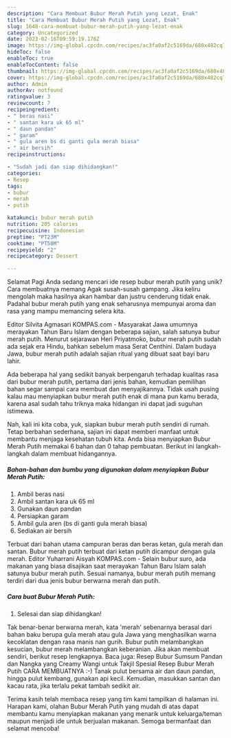 ```yaml
---
description: "Cara Membuat Bubur Merah Putih yang Lezat, Enak"
title: "Cara Membuat Bubur Merah Putih yang Lezat, Enak"
slug: 1648-cara-membuat-bubur-merah-putih-yang-lezat-enak
category: Uncategorized
date: 2023-02-16T09:59:19.176Z
image: https://img-global.cpcdn.com/recipes/ac3fa0af2c5169da/680x482cq70/bubur-merah-putih-foto-resep-utama.jpg
hideToc: false
enableToc: true
enableTocContent: false
thumbnail: https://img-global.cpcdn.com/recipes/ac3fa0af2c5169da/680x482cq70/bubur-merah-putih-foto-resep-utama.jpg
cover: https://img-global.cpcdn.com/recipes/ac3fa0af2c5169da/680x482cq70/bubur-merah-putih-foto-resep-utama.jpg
author: Admin
authorAv: notfound
ratingvalue: 3
reviewcount: 7
recipeingredient:
- " beras nasi"
- " santan kara uk 65 ml"
- " daun pandan"
- " garam"
- " gula aren bs di ganti gula merah biasa"
- " air bersih"
recipeinstructions:

- "Sudah jadi dan siap dihidangkan!"
categories:
- Resep
tags:
- bubur
- merah
- putih

katakunci: bubur merah putih 
nutrition: 205 calories
recipecuisine: Indonesian
preptime: "PT23M"
cooktime: "PT58M"
recipeyield: "2"
recipecategory: Dessert

---
```



Selamat Pagi Anda sedang mencari ide resep bubur merah putih yang unik? Cara membuatnya memang Agak susah-susah gampang. Jika keliru mengolah maka hasilnya akan hambar dan justru cenderung tidak enak. Padahal bubur merah putih yang enak seharusnya mempunyai aroma dan rasa yang mampu memancing selera kita.


Editor Silvita Agmasari KOMPAS.com - Masyarakat Jawa umumnya merayakan Tahun Baru Islam dengan beberapa sajian, salah satunya bubur merah putih. Menurut sejarawan Heri Priyatmoko, bubur merah putih sudah ada sejak era Hindu, bahkan sebelum masa Serat Centhini. Dalam budaya Jawa, bubur merah putih adalah sajian ritual yang dibuat saat bayi baru lahir.

Ada beberapa hal yang sedikit banyak berpengaruh terhadap kualitas rasa dari bubur merah putih, pertama dari jenis bahan, kemudian pemilihan bahan segar sampai cara membuat dan menyajikannya. Tidak usah pusing kalau mau menyiapkan bubur merah putih enak di mana pun kamu berada, karena asal sudah tahu triknya maka hidangan ini dapat jadi suguhan istimewa.


Nah, kali ini kita coba, yuk, siapkan bubur merah putih sendiri di rumah. Tetap berbahan sederhana, sajian ini dapat memberi manfaat untuk membantu menjaga kesehatan tubuh kita. Anda bisa menyiapkan Bubur Merah Putih memakai 6 bahan dan 0 tahap pembuatan. Berikut ini langkah-langkah dalam membuat hidangannya.

<!--inarticleads1-->

##### Bahan-bahan dan bumbu yang digunakan dalam menyiapkan Bubur Merah Putih:

1. Ambil  beras nasi
1. Ambil  santan kara uk 65 ml
1. Gunakan  daun pandan
1. Persiapkan  garam
1. Ambil  gula aren (bs di ganti gula merah biasa)
1. Sediakan  air bersih


Terbuat dari bahan utama campuran beras dan beras ketan, gula merah dan santan. Bubur merah putih terbuat dari ketan putih dicampur dengan gula merah. Editor Yuharrani Aisyah KOMPAS.com - Selain bubur suro, ada makanan yang biasa disajikan saat merayakan Tahun Baru Islam salah satunya bubur merah putih. Sesuai namanya, bubur merah putih memang terdiri dari dua jenis bubur berwarna merah dan putih. 

<!--inarticleads2-->

##### Cara buat Bubur Merah Putih:


1. Selesai dan siap dihidangkan!

Tak benar-benar berwarna merah, kata &#39;merah&#39; sebenarnya berasal dari bahan baku berupa gula merah atau gula Jawa yang menghasilkan warna kecoklatan dengan rasa manis nan gurih. Bubur putih melambangkan kesucian, bubur merah melambangkan keberanian. Jika akan membuat sendiri, berikut resep lengkapnya. Baca juga: Resep Bubur Sumsum Pandan dan Nangka yang Creamy Wangi untuk Takjil Spesial Resep Bubur Merah Putih CARA MEMBUATNYA :-) Tanak pulut bersama air dan daun pandan, hingga pulut kembang, gunakan api kecil. Kemudian, masukkan santan dan kacau rata, jika terlalu pekat tambah sedikit air. 

Terima kasih telah membaca resep yang tim kami tampilkan di halaman ini. Harapan kami, olahan Bubur Merah Putih yang mudah di atas dapat membantu kamu menyiapkan makanan yang menarik untuk keluarga/teman maupun menjadi ide untuk berjualan makanan. Semoga bermanfaat dan selamat mencoba!
